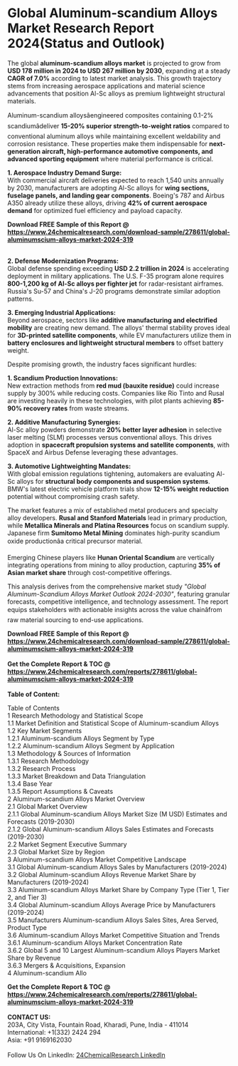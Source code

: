 <h1>Global Aluminum-scandium Alloys Market Research Report 2024(Status and Outlook)</h1><p>The global <strong>aluminum-scandium alloys market</strong> is projected to grow from <strong>USD 178 million in 2024 to USD 267 million by 2030</strong>, expanding at a steady <strong>CAGR of 7.0%</strong> according to latest market analysis. This growth trajectory stems from increasing aerospace applications and material science advancements that position Al-Sc alloys as premium lightweight structural materials.</p><p>Aluminum-scandium alloysâengineered composites containing 0.1-2% scandiumâdeliver <strong>15-20% superior strength-to-weight ratios</strong> compared to conventional aluminum alloys while maintaining excellent weldability and corrosion resistance. These properties make them indispensable for <strong>next-generation aircraft, high-performance automotive components, and advanced sporting equipment</strong> where material performance is critical.</p><p><strong>1. Aerospace Industry Demand Surge:</strong><br>
With commercial aircraft deliveries expected to reach 1,540 units annually by 2030, manufacturers are adopting Al-Sc alloys for <strong>wing sections, fuselage panels, and landing gear components</strong>. Boeing's 787 and Airbus A350 already utilize these alloys, driving <strong>42% of current aerospace demand</strong> for optimized fuel efficiency and payload capacity.</p><div><b>Download FREE Sample of this Report @ 
            <a href="https://www.24chemicalresearch.com/download-sample/278611/global-aluminumscium-alloys-market-2024-319">
            https://www.24chemicalresearch.com/download-sample/278611/global-aluminumscium-alloys-market-2024-319</a></b></div><br><p><strong>2. Defense Modernization Programs:</strong><br>
Global defense spending exceeding <strong>USD 2.2 trillion in 2024</strong> is accelerating deployment in military applications. The U.S. F-35 program alone requires <strong>800-1,200 kg of Al-Sc alloys per fighter jet</strong> for radar-resistant airframes. Russia's Su-57 and China's J-20 programs demonstrate similar adoption patterns.</p><p><strong>3. Emerging Industrial Applications:</strong><br>
Beyond aerospace, sectors like <strong>additive manufacturing and electrified mobility</strong> are creating new demand. The alloys' thermal stability proves ideal for <strong>3D-printed satellite components</strong>, while EV manufacturers utilize them in <strong>battery enclosures and lightweight structural members</strong> to offset battery weight.</p><p>Despite promising growth, the industry faces significant hurdles:</p><p><strong>1. Scandium Production Innovations:</strong><br>
New extraction methods from <strong>red mud (bauxite residue)</strong> could increase supply by 300% while reducing costs. Companies like Rio Tinto and Rusal are investing heavily in these technologies, with pilot plants achieving <strong>85-90% recovery rates</strong> from waste streams.</p><p><strong>2. Additive Manufacturing Synergies:</strong><br>
Al-Sc alloy powders demonstrate <strong>20% better layer adhesion</strong> in selective laser melting (SLM) processes versus conventional alloys. This drives adoption in <strong>spacecraft propulsion systems and satellite components</strong>, with SpaceX and Airbus Defense leveraging these advantages.</p><p><strong>3. Automotive Lightweighting Mandates:</strong><br>
With global emission regulations tightening, automakers are evaluating Al-Sc alloys for <strong>structural body components and suspension systems</strong>. BMW's latest electric vehicle platform trials show <strong>12-15% weight reduction</strong> potential without compromising crash safety.</p><p>The market features a mix of established metal producers and specialty alloy developers. <strong>Rusal and Stanford Materials</strong> lead in primary production, while <strong>Metallica Minerals and Platina Resources</strong> focus on scandium supply. Japanese firm <strong>Sumitomo Metal Mining</strong> dominates high-purity scandium oxide productionâa critical precursor material.</p><p>Emerging Chinese players like <strong>Hunan Oriental Scandium</strong> are vertically integrating operations from mining to alloy production, capturing <strong>35% of Asian market share</strong> through cost-competitive offerings.</p><p>This analysis derives from the comprehensive market study <em>"Global Aluminum-Scandium Alloys Market Outlook 2024-2030"</em>, featuring granular forecasts, competitive intelligence, and technology assessment. The report equips stakeholders with actionable insights across the value chainâfrom raw material sourcing to end-use applications.</p><div><b>Download FREE Sample of this Report @ 
            <a href="https://www.24chemicalresearch.com/download-sample/278611/global-aluminumscium-alloys-market-2024-319">
            https://www.24chemicalresearch.com/download-sample/278611/global-aluminumscium-alloys-market-2024-319</a></b></div><br><div><b>Get the Complete Report & TOC @ 
            <a href="https://www.24chemicalresearch.com/reports/278611/global-aluminumscium-alloys-market-2024-319">
            https://www.24chemicalresearch.com/reports/278611/global-aluminumscium-alloys-market-2024-319</a></b></div><br>
            <b>Table of Content:</b><p>Table of Contents<br />
1 Research Methodology and Statistical Scope<br />
1.1 Market Definition and Statistical Scope of Aluminum-scandium Alloys<br />
1.2 Key Market Segments<br />
1.2.1 Aluminum-scandium Alloys Segment by Type<br />
1.2.2 Aluminum-scandium Alloys Segment by Application<br />
1.3 Methodology & Sources of Information<br />
1.3.1 Research Methodology<br />
1.3.2 Research Process<br />
1.3.3 Market Breakdown and Data Triangulation<br />
1.3.4 Base Year<br />
1.3.5 Report Assumptions & Caveats<br />
2 Aluminum-scandium Alloys Market Overview<br />
2.1 Global Market Overview<br />
2.1.1 Global Aluminum-scandium Alloys Market Size (M USD) Estimates and Forecasts (2019-2030)<br />
2.1.2 Global Aluminum-scandium Alloys Sales Estimates and Forecasts (2019-2030)<br />
2.2 Market Segment Executive Summary<br />
2.3 Global Market Size by Region<br />
3 Aluminum-scandium Alloys Market Competitive Landscape<br />
3.1 Global Aluminum-scandium Alloys Sales by Manufacturers (2019-2024)<br />
3.2 Global Aluminum-scandium Alloys Revenue Market Share by Manufacturers (2019-2024)<br />
3.3 Aluminum-scandium Alloys Market Share by Company Type (Tier 1, Tier 2, and Tier 3)<br />
3.4 Global Aluminum-scandium Alloys Average Price by Manufacturers (2019-2024)<br />
3.5 Manufacturers Aluminum-scandium Alloys Sales Sites, Area Served, Product Type<br />
3.6 Aluminum-scandium Alloys Market Competitive Situation and Trends<br />
3.6.1 Aluminum-scandium Alloys Market Concentration Rate<br />
3.6.2 Global 5 and 10 Largest Aluminum-scandium Alloys Players Market Share by Revenue<br />
3.6.3 Mergers & Acquisitions, Expansion<br />
4 Aluminum-scandium Allo</p><div><b>Get the Complete Report & TOC @ 
            <a href="https://www.24chemicalresearch.com/reports/278611/global-aluminumscium-alloys-market-2024-319">
            https://www.24chemicalresearch.com/reports/278611/global-aluminumscium-alloys-market-2024-319</a></b></div><br><b>CONTACT US:</b><br>
            203A, City Vista, Fountain Road, Kharadi, Pune, India - 411014<br>
            International: +1(332) 2424 294<br>
            Asia: +91 9169162030 <br><br>
            Follow Us On LinkedIn: <a href="https://www.linkedin.com/company/24chemicalresearch/">24ChemicalResearch LinkedIn</a>
